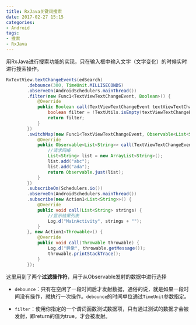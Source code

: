 ```yaml
---
title: RxJava关键词搜索
date: 2017-02-27 15:15
categories:
- Android
tags:
- 搜索
- RxJava
---
```

用RxJava进行搜索功能的实现，只在输入框中输入文字（文字变化）的时候实时进行搜索操作。

<!-- more -->

```java
RxTextView.textChangeEvents(edSearch)
        .debounce(300, TimeUnit.MILLISECONDS)
        .observeOn(AndroidSchedulers.mainThread())
        .filter(new Func1<TextViewTextChangeEvent, Boolean>() {
            @Override
            public Boolean call(TextViewTextChangeEvent textViewTextChangeEvent) {
                boolean filter = !TextUtils.isEmpty(textViewTextChangeEvent.text());
                return filter;
            }
        })
        .switchMap(new Func1<TextViewTextChangeEvent, Observable<List<String>>>() {
            @Override
            public Observable<List<String>> call(TextViewTextChangeEvent textViewTextChangeEvent) {
                //请求网络
                List<String> list = new ArrayList<String>();
                list.add("abc");
                list.add("ada");
                return Observable.just(list);
            }
        })
        .subscribeOn(Schedulers.io())
        .observeOn(AndroidSchedulers.mainThread())
        .subscribe(new Action1<List<String>>() {
            @Override
            public void call(List<String> strings) {
                //显示结果列表
                Log.d("MainActivity", strings + "");
            }
        }, new Action1<Throwable>() {
            @Override
            public void call(Throwable throwable) {
                Log.d("异常", throwable.getMessage());
                throwable.printStackTrace();
            }
        });

```

这里用到了两个**过滤操作符**，用于从Observable发射的数据中进行选择

* `debounce`：只有在空闲了一段时间后才发射数据，通俗的说，就是如果一段时间没有操作，就执行一次操作。`debounce`的时间单位通过`TimeUnit`参数指定。

* `filter`：使用你指定的一个谓词函数测试数据项，只有通过测试的数据才会被发射，即return的值为true，才会被发射。

